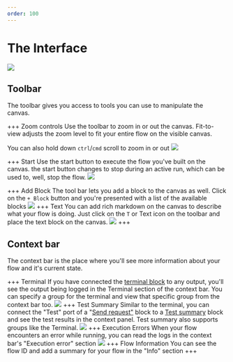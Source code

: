 ```yaml
---
order: 100
---
```

# The Interface

![](../static/interface.png)

## Toolbar
The toolbar gives you access to tools you can use to manipulate the canvas.

+++ Zoom controls 
Use the toolbar to zoom in or out the canvas. Fit-to-view adjusts the zoom level to fit your entire flow on the visible canvas.

You can also hold down `ctrl`/`cmd` scroll to zoom in or out
![](../static/Zoom-controls.gif)

+++ Start
Use the start button to execute the flow you've built on the canvas. the start button changes to stop during an active run, which can be used to, well, stop the flow.
![](../static/start-flow.gif)


+++ Add Block
The tool bar lets you add a block to the canvas as well. Click on the `+ Block` button and you're presented with a list of the available blocks
![](../static/add-block.gif)
+++ Text
You can add rich markdown on the canvas to describe what your flow is doing. Just click on the `T` or Text icon on the toolbar and place the text block on the canvas.
![](../static/add-annotations.gif)
+++

## Context bar
The context bar is the place where you'll see more information about your flow and it's current state.

+++ Terminal
If you have connected the [terminal block](../blocks/terminal.md) to any output, you'll see the output being logged in the Terminal section of the context bar. 
You can specify a group for the terminal and view that specific group from the context bar too.
![](../static/terminal.png)
+++ Test Summary
Similar to the terminal, you can connect the "Test" port of a "[Send request"](../blocks/send-request.md) block to a [Test summary](../blocks/test-summary.md) block and see the test results in the context panel. 
Test summary also supports groups like the Terminal.
![](../static/test-summary.png)
+++ Execution Errors
When your flow encounters an error while running, you can read the logs in the context bar's "Execution error" section
![](../static/execution-error.png)
+++ Flow Information
You can see the flow ID and add a summary for your flow in the "Info" section
+++